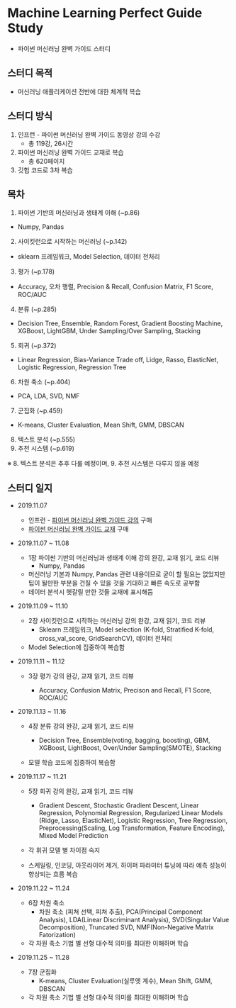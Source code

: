 # Machine Learning Perfect Guide Study

- 파이썬 머신러닝 완벽 가이드 스터디

## 스터디 목적

- 머신러닝 애플리케이션 전반에 대한 체계적 복습

## 스터디 방식

1. 인프런 - 파이썬 머신러닝 완벽 가이드 동영상 강의 수강
   - 총 119강, 26시간
2. 파이썬 머신러닝 완벽 가이드 교재로 복습
   - 총 620페이지
3. 깃헙 코드로 3차 복습

## 목차

1. 파이썬 기반의 머신러닝과 생태계 이해 (~p.86)

- Numpy, Pandas

2. 사이킷런으로 시작하는 머신러닝 (~p.142)

- sklearn 프레임워크, Model Selection, 데이터 전처리

3. 평가 (~p.178)

- Accuracy, 오차 행렬, Precision & Recall, Confusion Matrix, F1 Score, ROC/AUC

4. 분류 (~p.285)

- Decision Tree, Ensemble, Random Forest, Gradient Boosting Machine, XGBoost, LightGBM, Under Sampling/Over Sampling, Stacking

5. 회귀 (~p.372)

- Linear Regression, Bias-Variance Trade off, Lidge, Rasso, ElasticNet, Logistic Regression, Regression Tree

6. 차원 축소 (~p.404)

- PCA, LDA, SVD, NMF

7. 군집화 (~p.459)

- K-means, Cluster Evaluation, Mean Shift, GMM, DBSCAN

8. 텍스트 분석 (~p.555)
9. 추천 시스템 (~p.619)

※ 8. 텍스트 분석은 추후 다룰 예정이며, 9. 추천 시스템은 다루지 않을 예정

## 스터디 일지

- 2019.11.07
  - 인프런 - [파이썬 머신러닝 완벽 가이드 강의]( [https://www.inflearn.com/course/%ED%8C%8C%EC%9D%B4%EC%8D%AC-%EB%A8%B8%EC%8B%A0%EB%9F%AC%EB%8B%9D-%EC%99%84%EB%B2%BD%EA%B0%80%EC%9D%B4%EB%93%9C#](https://www.inflearn.com/course/파이썬-머신러닝-완벽가이드#) ) 구매
  - [파이썬 머신러닝 완벽 가이드 교재]( http://www.yes24.com/Product/Goods/69752484?scode=032&OzSrank=1 ) 구매
  
- 2019.11.07 ~ 11.08
  - 1장  파이썬 기반의 머신러닝과 생태계 이해 강의 완강, 교재 읽기, 코드 리뷰
    - Numpy, Pandas
  - 머신러닝 기본과 Numpy, Pandas 관련 내용이므로 굳이 할 필요는 없었지만 팁이 될만한 부분을 건질 수 있을 것을 기대하고 빠른 속도로 공부함
  - 데이터 분석시 헷갈릴 만한 것들 교재에 표시해둠
  
- 2019.11.09 ~ 11.10
  - 2장  사이킷런으로 시작하는 머신러닝 강의 완강, 교재 읽기, 코드 리뷰
    - Sklearn 프레임워크, Model selection (K-fold, Stratified K-fold, cross_val_score, GridSearchCV), 데이터 전처리
  - Model Selection에 집중하여 복습함
  
- 2019.11.11 ~ 11.12

  - 3장  평가 강의 완강, 교재 읽기, 코드 리뷰

    - Accuracy, Confusion Matrix, Precison and Recall, F1 Score, ROC/AUC


- 2019.11.13 ~ 11.16

  - 4장  분류 강의 완강, 교재 읽기, 코드 리뷰

    - Decision Tree, Ensemble(voting, bagging, boosting), GBM, XGBoost, LightBoost, Over/Under Sampling(SMOTE), Stacking
  - 모델 학습 코드에 집중하여 복습함
- 2019.11.17 ~ 11.21

  - 5장  회귀 강의 완강, 교재 읽기, 코드 리뷰
  
    - Gradient Descent, Stochastic Gradient Descent, Linear Regression, Polynomial Regression, Regularized Linear Models (Ridge, Lasso, ElasticNet), Logistic Regression, Tree Regression, Preprocessing(Scaling, Log Transformation, Feature Encoding), Mixed Model Prediction
  - 각 휘귀 모델 별 차이점 숙지
  - 스케일링, 인코딩, 아웃라이어 제거, 하이퍼 파라미터 튜닝에 따라 예측 성능이 향상되는 흐름 복습
- 2019.11.22 ~ 11.24
  - 6장  차원 축소
    - 차원 축소 (피쳐 선택, 피쳐 추출), PCA(Principal Component Analysis), LDA(Linear Discriminant Analysis), SVD(Singular Value Decomposition), Truncated SVD, NMF(Non-Negative Matrix Fatorization)
  - 각 차원 축소 기법 별 선형 대수적 의미를 최대한 이해하며 학습
- 2019.11.25 ~ 11.28
  - 7장  군집화
    - K-means, Cluster Evaluation(실루엣 계수), Mean Shift, GMM, DBSCAN
  - 각 차원 축소 기법 별 선형 대수적 의미를 최대한 이해하며 학습
